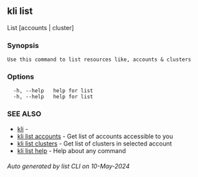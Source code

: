 ## kli list

List [accounts | cluster]

### Synopsis

```
Use this command to list resources like, accounts & clusters
```

### Options

```
  -h, --help   help for list
  -h, --help   help for list
```

### SEE ALSO

* [kli](kli.md)  - 
* [kli list accounts](kli_list_accounts.md)  - Get list of accounts accessible to you
* [kli list clusters](kli_list_clusters.md)  - Get list of clusters in selected account
* [kli list help](kli_list_help.md)  - Help about any command

###### Auto generated by list CLI on 10-May-2024
